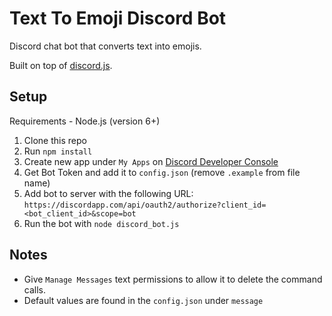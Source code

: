 # Text To Emoji Discord Bot
Discord chat bot that converts text into emojis.

Built on top of [discord.js](https://discord.js.org).

## Setup
Requirements - Node.js (version 6+)

1. Clone this repo
2. Run `npm install`
3. Create new app under `My Apps` on [Discord Developer Console](https://discordapp.com/developers/applications/me/)
4. Get Bot Token and add it to `config.json` (remove `.example` from file name)
5. Add bot to server with the following URL:
`https://discordapp.com/api/oauth2/authorize?client_id=<bot_client_id>&scope=bot`
6. Run the bot with `node discord_bot.js`

## Notes
* Give `Manage Messages` text permissions to allow it to delete the command calls.
* Default values are found in the `config.json` under `message`
